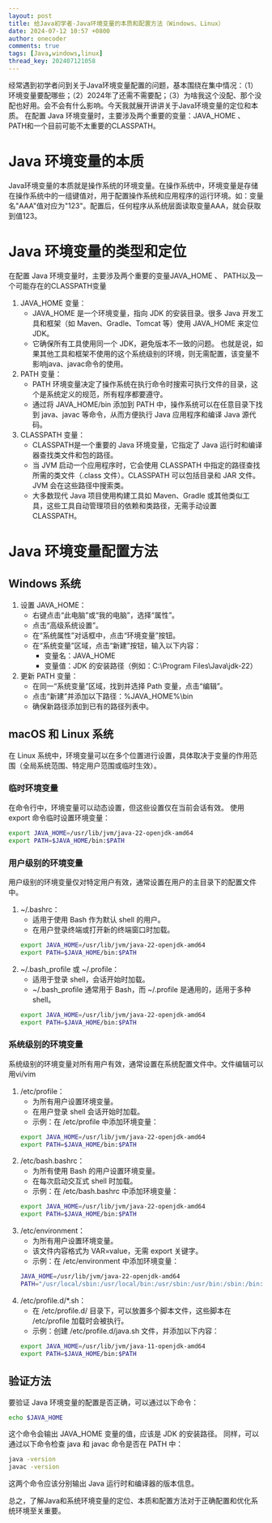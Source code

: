 ```yaml
---
layout: post
title: 给Java初学者-Java环境变量的本质和配置方法（Windows、Linux）
date: 2024-07-12 10:57 +0800
author: onecoder
comments: true
tags: [Java,windows,linux]
thread_key: 202407121058
---
```

经常遇到初学者问到关于Java环境变量配置的问题，基本围绕在集中情况：（1）环境变量要配哪些；（2）2024年了还需不需要配；（3）为啥我这个没配、那个没配也好用。会不会有什么影响。今天我就展开讲讲关于Java环境变量的定位和本质。
在配置 Java 环境变量时，主要涉及两个重要的变量：JAVA_HOME 、 PATH和一个目前可能不太重要的CLASSPATH。
<!--more-->
# Java 环境变量的本质
Java环境变量的本质就是操作系统的环境变量。在操作系统中，环境变量是存储在操作系统中的一组键值对，用于配置操作系统和应用程序的运行环境。如：变量名"AAA"值对应为"123"。配置后，任何程序从系统层面读取变量AAA，就会获取到值123。

# Java 环境变量的类型和定位
在配置 Java 环境变量时，主要涉及两个重要的变量JAVA_HOME 、 PATH以及一个可能存在的CLASSPATH变量
1. JAVA_HOME 变量：
    - JAVA_HOME 是一个环境变量，指向 JDK 的安装目录。很多 Java 开发工具和框架（如 Maven、Gradle、Tomcat 等）使用 JAVA_HOME 来定位 JDK。
    - 它确保所有工具使用同一个 JDK，避免版本不一致的问题。
    也就是说，如果其他工具和框架不使用的这个系统级别的环境，则无需配置，该变量不影响java、javac命令的使用。
2. PATH 变量：
    - PATH 环境变量决定了操作系统在执行命令时搜索可执行文件的目录，这个是系统定义的规范，所有程序都要遵守。
    - 通过将 JAVA_HOME/bin 添加到 PATH 中，操作系统可以在任意目录下找到 java、javac 等命令，从而方便执行 Java 应用程序和编译 Java 源代码。
3. CLASSPATH 变量：
    - CLASSPATH是一个重要的 Java 环境变量，它指定了 Java 运行时和编译器查找类文件和包的路径。
    - 当 JVM 启动一个应用程序时，它会使用 CLASSPATH 中指定的路径查找所需的类文件（.class 文件）。CLASSPATH 可以包括目录和 JAR 文件。JVM 会在这些路径中搜索类。
    - 大多数现代 Java 项目使用构建工具如 Maven、Gradle 或其他类似工具，这些工具自动管理项目的依赖和类路径，无需手动设置 CLASSPATH。
  
# Java 环境变量配置方法
## Windows 系统
1. 设置 JAVA_HOME：
    - 右键点击“此电脑”或“我的电脑”，选择“属性”。
    - 点击“高级系统设置”。
    - 在“系统属性”对话框中，点击“环境变量”按钮。
    - 在“系统变量”区域，点击“新建”按钮，输入以下内容：
        - 变量名：JAVA_HOME
        - 变量值：JDK 的安装路径（例如：C:\Program Files\Java\jdk-22）
2. 更新 PATH 变量：
    - 在同一“系统变量”区域，找到并选择 Path 变量，点击“编辑”。
    - 点击“新建”并添加以下路径：%JAVA_HOME%\bin
    - 确保新路径添加到已有的路径列表中。

## macOS 和 Linux 系统
在 Linux 系统中，环境变量可以在多个位置进行设置，具体取决于变量的作用范围（全局系统范围、特定用户范围或临时生效）。

### 临时环境变量
在命令行中，环境变量可以动态设置，但这些设置仅在当前会话有效。
使用 export 命令临时设置环境变量：
```bash
export JAVA_HOME=/usr/lib/jvm/java-22-openjdk-amd64
export PATH=$JAVA_HOME/bin:$PATH
```

### 用户级别的环境变量
用户级别的环境变量仅对特定用户有效，通常设置在用户的主目录下的配置文件中。
1. ~/.bashrc：
    - 适用于使用 Bash 作为默认 shell 的用户。
    - 在用户登录终端或打开新的终端窗口时加载。
    ```bash
    export JAVA_HOME=/usr/lib/jvm/java-22-openjdk-amd64
    export PATH=$JAVA_HOME/bin:$PATH
    ```
2. ~/.bash_profile 或 ~/.profile：
    - 适用于登录 shell，会话开始时加载。
    - ~/.bash_profile 通常用于 Bash，而 ~/.profile 是通用的，适用于多种 shell。
    ```bash
    export JAVA_HOME=/usr/lib/jvm/java-22-openjdk-amd64
    export PATH=$JAVA_HOME/bin:$PATH
    ```

### 系统级别的环境变量
系统级别的环境变量对所有用户有效，通常设置在系统配置文件中。文件编辑可以用vi/vim
1. /etc/profile：
    - 为所有用户设置环境变量。
    - 在用户登录 shell 会话开始时加载。
    - 示例：在 /etc/profile 中添加环境变量：
    ```bash
    export JAVA_HOME=/usr/lib/jvm/java-22-openjdk-amd64
    export PATH=$JAVA_HOME/bin:$PATH
    ```
2. /etc/bash.bashrc：
    - 为所有使用 Bash 的用户设置环境变量。
    - 在每次启动交互式 shell 时加载。
    - 示例：在 /etc/bash.bashrc 中添加环境变量：
    ```bash
    export JAVA_HOME=/usr/lib/jvm/java-22-openjdk-amd64
    export PATH=$JAVA_HOME/bin:$PATH
    ```
3. /etc/environment：
    - 为所有用户设置环境变量。
    - 该文件内容格式为 VAR=value，无需 export 关键字。
    - 示例：在 /etc/environment 中添加环境变量：
    ```bash
    JAVA_HOME=/usr/lib/jvm/java-22-openjdk-amd64
    PATH="/usr/local/sbin:/usr/local/bin:/usr/sbin:/usr/bin:/sbin:/bin:$JAVA_HOME/bin"
    ```
4. /etc/profile.d/*.sh：
    - 在 /etc/profile.d/ 目录下，可以放置多个脚本文件，这些脚本在 /etc/profile 加载时会被执行。
    - 示例：创建 /etc/profile.d/java.sh 文件，并添加以下内容：
    ```bash
    export JAVA_HOME=/usr/lib/jvm/java-11-openjdk-amd64
    export PATH=$JAVA_HOME/bin:$PATH
    ```

## 验证方法
要验证 Java 环境变量的配置是否正确，可以通过以下命令：
```bash
echo $JAVA_HOME
```
这个命令会输出 JAVA_HOME 变量的值，应该是 JDK 的安装路径。
同样，可以通过以下命令检查 java 和 javac 命令是否在 PATH 中：
```bash
java -version
javac -version
```
这两个命令应该分别输出 Java 运行时和编译器的版本信息。

总之，了解Java和系统环境变量的定位、本质和配置方法对于正确配置和优化系统环境至关重要。